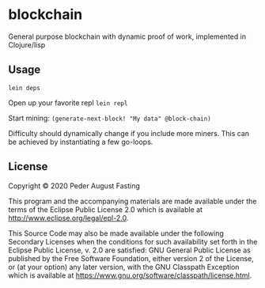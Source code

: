 # blockchain

General purpose blockchain with dynamic proof of work, implemented in Clojure/lisp

## Usage
```lein deps```

Open up your favorite repl
```lein repl```

Start mining:
```(generate-next-block! "My data" @block-chain)```

Difficulty should dynamically change if you include more miners. This can be achieved by instantiating a few go-loops.

## License

Copyright © 2020 Peder August Fasting

This program and the accompanying materials are made available under the
terms of the Eclipse Public License 2.0 which is available at
http://www.eclipse.org/legal/epl-2.0.

This Source Code may also be made available under the following Secondary
Licenses when the conditions for such availability set forth in the Eclipse
Public License, v. 2.0 are satisfied: GNU General Public License as published by
the Free Software Foundation, either version 2 of the License, or (at your
option) any later version, with the GNU Classpath Exception which is available
at https://www.gnu.org/software/classpath/license.html.
